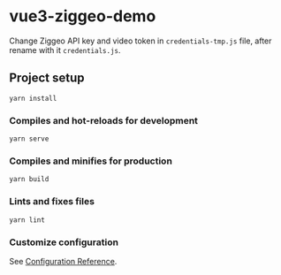 # vue3-ziggeo-demo

Change Ziggeo API key and video token in `credentials-tmp.js` file, after rename with it `credentials.js`.

## Project setup
```
yarn install
```

### Compiles and hot-reloads for development
```
yarn serve
```

### Compiles and minifies for production
```
yarn build
```

### Lints and fixes files
```
yarn lint
```

### Customize configuration
See [Configuration Reference](https://cli.vuejs.org/config/).
